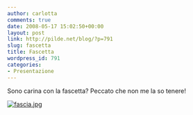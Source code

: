 ```yaml
---
author: carlotta
comments: true
date: 2008-05-17 15:02:50+00:00
layout: post
link: http://pilde.net/blog/?p=791
slug: fascetta
title: Fascetta
wordpress_id: 791
categories:
- Presentazione
---
```


Sono carina con la fascetta? Peccato che non me la so tenere!

[![fascia.jpg](http://pilde.net/blog/wp-content/uploads/2008/05/fascia.jpg)](http://pilde.net/blog/wp-content/uploads/2008/05/fascia.jpg)

